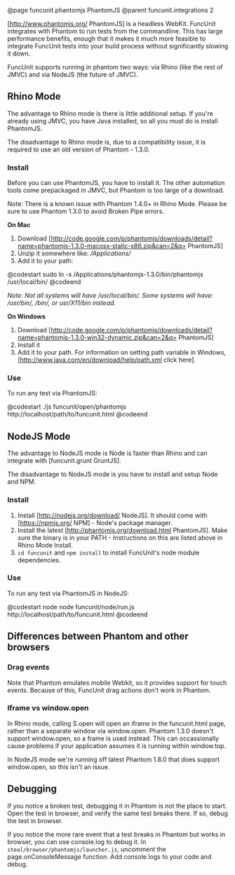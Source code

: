 @page funcunit.phantomjs PhantomJS
@parent funcunit.integrations 2

[http://www.phantomjs.org/ PhantomJS] is a headless WebKit. FuncUnit integrates with Phantom to run 
tests from the commandline.  This has large performance benefits, enough that it makes it much more 
feasible to integrate FuncUnit tests into your build process without significantly slowing it down.

FuncUnit supports running in phantom two ways: via Rhino (like the rest of JMVC) and via NodeJS (the future of JMVC).

## Rhino Mode

The advantage to Rhino mode is there is little additional setup.  If you're already using JMVC, you have Java installed, so all you must do is install PhantomJS.

The disadvantage to Rhino mode is, due to a compatibility issue, it is required to use an old version of Phantom - 1.3.0.

### Install

Before you can use PhantomJS, you have to install it. The other automation tools come prepackaged in 
JMVC, but Phantom is too large of a download.

Note: There is a known issue with Phantom 1.4.0+ in Rhino Mode.  Please be sure to use Phantom 1.3.0 to avoid Broken Pipe errors.  

__On Mac__

1. Download [http://code.google.com/p/phantomjs/downloads/detail?name=phantomjs-1.3.0-macosx-static-x86.zip&can=2&q= PhantomJS]
1. Unzip it somewhere like: _/Applications/_
1. Add it to your path:

@codestart
sudo ln -s /Applications/phantomjs-1.3.0/bin/phantomjs /usr/local/bin/
@codeend

_Note: Not all systems will have /usr/local/bin/.  Some systems will have: /usr/bin/, /bin/, or usr/X11/bin instead._

__On Windows__

1. Download [http://code.google.com/p/phantomjs/downloads/detail?name=phantomjs-1.3.0-win32-dynamic.zip&can=2&q= PhantomJS]
1. Install it
1. Add it to your path.  For information on setting path variable in Windows, [http://www.java.com/en/download/help/path.xml click here].

### Use

To run any test via PhantomJS:

@codestart
./js funcunit/open/phantomjs http://localhost/path/to/funcunit.html
@codeend

## NodeJS Mode

The advantage to NodeJS mode is Node is faster than Rhino and can integrate with [funcunit.grunt GruntJS].

The disadvantage to NodeJS mode is you have to install and setup Node and NPM.

### Install

1. Install [http://nodejs.org/download/ NodeJS].  It should come with [https://npmjs.org/ NPM] - Node's package manager.
1. Install the latest [http://phantomjs.org/download.html PhantomJS].  Make sure the binary is in your PATH - Instructions on this are listed above in Rhino Mode Install.
1. <code>cd funcunit</code> and <code>npm install</code> to install FuncUnit's node module dependencies.

### Use

To run any test via PhantomJS in NodeJS:

@codestart
node node funcunit/node/run.js http://localhost/path/to/funcunit.html
@codeend

## Differences between Phantom and other browsers

### Drag events

Note that Phantom emulates mobile Webkit, so it provides support for touch events.  Because of this, FuncUnit drag actions don't work in Phantom.

### Iframe vs window.open

In Rhino mode, calling S.open will open an iframe in the funcunit.html page, rather than a separate window via window.open. Phantom 1.3.0 doesn't support window.open, so a frame is used instead. This can occassionally cause problems if your application assumes it is running within window.top.

In NodeJS mode we're running off latest Phantom 1.8.0 that does support window.open, so this isn't an issue.

## Debugging

If you notice a broken test, debugging it in Phantom is not the place to start. Open the test in browser, and 
verify the same test breaks there.  If so, debug the test in browser.

If you notice the more rare event that a test breaks in Phantom but works in browser, you can use console.log 
to debug it. In <code>steal/browser/phantomjs/launcher.js</code>, uncomment the page.onConsoleMessage function. Add console.logs to your code and debug.



